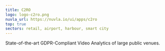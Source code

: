 ```yaml
---
title: C2RO
logo: logo-c2ro.png
nuvla_url: https://nuvla.io/ui/apps/c2ro
top: true
sectors: retail, airport, harbour, smart city
---
```


State-of-the-art GDPR-Compliant Video Analytics of large public venues.
